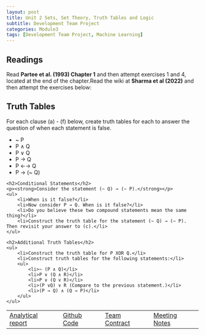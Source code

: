 ```yaml
---
layout: post
title: Unit 2 Sets, Set Theory, Truth Tables and Logic
subtitle: Development Team Project
categories: Module3
tags: [Development Team Project, Machine Learning]
---
```

<html lang="en">
<body>
  <h2>Readings</h2>
    <p>Read <strong>Partee et al. (1993) Chapter 1</strong> and then attempt exercises 1 and 4, located at the end of the chapter.Read the wiki at <strong>Sharma et al (2022)</strong> and then attempt the exercises below:</p>
    
<h2>Truth Tables</h2>
    <p>For each clause (a) - (f) below, create truth tables for each to answer the question of when each statement is false.</p>
    <ul>
        <li>~ P</li>
        <li>P ∧ Q</li>
        <li>P ∨ Q</li>
        <li>P → Q</li>
        <li>P ←→ Q</li>
        <li>P → (~ Q)</li>
    </ul>
    
    <h2>Conditional Statements</h2>
    <p><strong>Consider the statement (∼ Q) → (∼ P).</strong></p>
    <ul>
        <li>When is it false?</li>
        <li>Now consider P → Q. When is it false?</li>
        <li>Do you believe these two compound statements mean the same thing?</li>
        <li>Construct the truth table for the statement (∼ Q) → (∼ P). Then revisit your answer to (c).</li>
    </ul>
    
    <h2>Additional Truth Tables</h2>
    <ul>
        <li>Construct the truth table for P XOR Q.</li>
        <li>Construct truth tables for the following statements:</li>
        <ul>
            <li>~ (P ∧ Q)</li>
            <li>P ∨ (Q ∧ R)</li>
            <li>P ∨ (Q ∨ R)</li>
            <li>(P ∨Q) ∨ R (Compare to the previous statement.)</li>
            <li>(P → Q) ∧ (Q → P)</li>
        </ul>
    </ul>
</body>
</html>
<table>
    <tr>
        <td><a href="../../../../artefacts/ML_DevelopmentTeamProject_REPORT_v0.20_FINAL.pdf" target="_blank" class="button large">Analytical report</a></td> 
        <td><a href="https://github.com/mariaingold/AirbnbNYC" target="_blank" class="button large">Github Code</a></td> 
       <td><a href="../../../../artefacts/Team Contract Template.pdf" target="_blank" class="button large">Team Contract</a></td> 
      <td><a href="../../../../artefacts/Team Meeting Notes.pdf" target="_blank" class="button large">Meeting Notes</a></td> 
    </tr>
</table>




